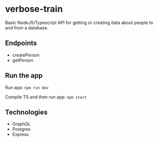 # verbose-train

Basic NodeJS/Typescript API for getting or creating data about people to and from a database.

## Endpoints
- createPerson
- getPerson
## Run the app
Run app: `npm run dev`

Compile TS and then run app: `npm start`

## Technologies
- GraphQL
- Postgres
- Express

